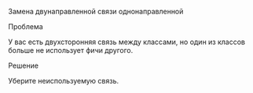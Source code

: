 Замена двунаправленной связи однонаправленной

Проблема

У вас есть двухсторонняя связь между классами, но один из классов больше не использует фичи другого.

Решение

Уберите неиспользуемую связь.
